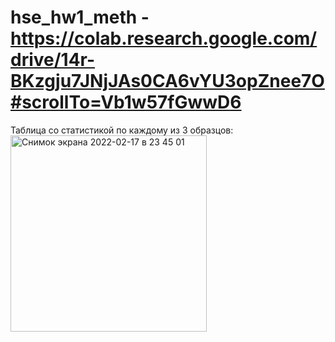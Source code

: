 # hse_hw1_meth - https://colab.research.google.com/drive/14r-BKzgju7JNjJAs0CA6vYU3opZnee7O#scrollTo=Vb1w57fGwwD6

Таблица со статистикой по каждому из 3 образцов:
<img width="314" alt="Снимок экрана 2022-02-17 в 23 45 01" src="https://user-images.githubusercontent.com/60537367/154567703-8f09473a-2e0e-4e82-ac17-6464957fa990.png">

